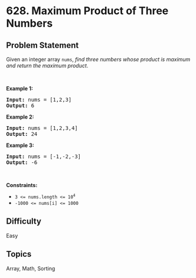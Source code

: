 # 628. Maximum Product of Three Numbers

## Problem Statement
<p>Given an integer array <code>nums</code>, <em>find three numbers whose product is maximum and return the maximum product</em>.</p>

<p>&nbsp;</p>
<p><strong class="example">Example 1:</strong></p>
<pre><strong>Input:</strong> nums = [1,2,3]
<strong>Output:</strong> 6
</pre><p><strong class="example">Example 2:</strong></p>
<pre><strong>Input:</strong> nums = [1,2,3,4]
<strong>Output:</strong> 24
</pre><p><strong class="example">Example 3:</strong></p>
<pre><strong>Input:</strong> nums = [-1,-2,-3]
<strong>Output:</strong> -6
</pre>
<p>&nbsp;</p>
<p><strong>Constraints:</strong></p>

<ul>
	<li><code>3 &lt;= nums.length &lt;=&nbsp;10<sup>4</sup></code></li>
	<li><code>-1000 &lt;= nums[i] &lt;= 1000</code></li>
</ul>


## Difficulty
Easy

## Topics
Array, Math, Sorting
